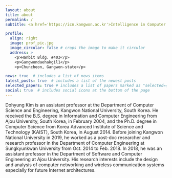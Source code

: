 ```yaml
---
layout: about
title: about
permalink: /
subtitle: <a href='https://icn.kangwon.ac.kr'>Intelligence in Computer Networking</a>, <a href='https://www.kangwon.ac.kr'>Kangwon National University</a>

profile:
  align: right
  image: prof_pic.jpg
  image_circular: false # crops the image to make it circular
  address: >
    <p>Hanbit Bldg. #403</p>
    <p>Gangwondaehakgil1</p>
    <p>Chuncheon, Gangwon-state</p>

news: true  # includes a list of news items
latest_posts: true  # includes a list of the newest posts
selected_papers: true # includes a list of papers marked as "selected={true}"
social: true  # includes social icons at the bottom of the page
---
```



Dohyung Kim is an assistant professor at the Department of Computer Science and Engineering, Kangwon National University, South Korea. He received the B.S. degree in Information and Computer Engineering from Ajou University, South Korea, in February 2004, and the Ph.D. degree in Computer Science from Korea Advanced Institute of Science and Technology (KAIST), South Korea, in August 2014. Before joining Kangwon National University in 2019, he worked as a post-doc researcher and research professor in the Department of Computer Engineering at Sungkyunkwan University from Oct. 2014 to Feb. 2018. In 2018, he was an assistant professor in the Department of Software and Computer Engineering at Ajou University. His research interests include the design and analysis of computer networking and wireless communication systems especially for future Internet architectures.

